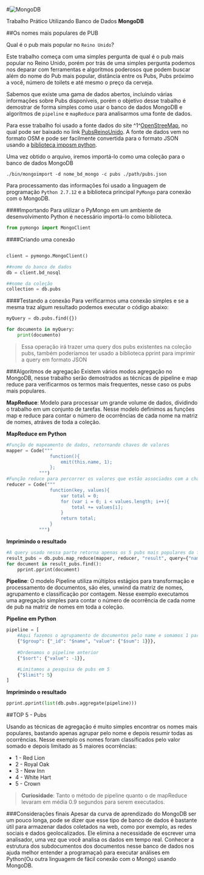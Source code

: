#![MongoDB](https://webassets.mongodb.com/_com_assets/cms/MongoDB-Logo-5c3a7405a85675366beb3a5ec4c032348c390b3f142f5e6dddf1d78e2df5cb5c.png  "MongoDB")

Trabalho Prático Utilizando Banco de Dados **MongoDB**

##Os nomes mais populares de PUB

Qual é o pub mais popular no `Reino Unido`?

Este trabalho começa com uma simples pergunta de qual é o pub mais popular no Reino Unido, porém por trás de uma simples pergunta podemos nos deparar com ferramentas e algoritmos poderosos que podem buscar além do nome do Pub mais popular, distância entre os Pubs, Pubs próximo a você, número de toilets e até mesmo o preço da cerveja.

Sabemos que existe uma gama de dados abertos, incluindo várias informações sobre Pubs disponíveis, porém o objetivo desse trabalho é demostrar de forma simples como usar o banco de dados MongoDB e algoritmos de `pipeline` e `mapReduce` para analisarmos uma fonte de dados.

Para esse trabalho foi usado a fonte dados do site ^1^[OpenStreeMap](http://www.openstreetmap.org), no qual pode ser baixado no link [PubsReinoUnido](http://www.overpass-api.de/api/xapi?*[amenity=pub][bbox=-10.5,49.78,1.78,59]). A fonte de dados vem no formato OSM e pode ser facilmente convertida para o formato JSON usando a [biblioteca imposm python](https://imposm.org/).

Uma vez obtido o arquivo, iremos importá-lo como uma coleção para o banco de dados MongoDB

	./bin/mongoimport -d nome_bd_mongo -c pubs ./path/pubs.json

Para processamento das informações foi usado a linguagem de programação `Python 2.7.12` e a biblioteca principal `PyMongo` para conexão com o MongoDB.

####Importando
Para utilizar o PyMongo em um ambiente de desenvolvimento Python é necessário importá-lo como biblioteca.

```python
from pymongo import MongoClient
```
####Criando uma conexão
```python

client = pymongo.MongoClient()

##nome do banco de dados
db = client.bd_nosql 

##nome da coleção
collection = db.pubs
```

####Testando a conexão
Para verificarmos uma conexão simples e se a mesma traz algum resultado podemos executar o código abaixo:

```python
myQuery = db.pubs.find({})

for documento in myQuery:
	print(documento)
```
>Essa operação irá trazer uma query dos pubs existentes na coleção pubs, também poderíamos ter usado a biblioteca pprint para imprimir a query em formato JSON

###Algoritmos de agregação
Existem vários modos agregação no MongoDB, nesse trabalho serão demostrados as técnicas de pipeline e map reduce para verificarmos os termos mais frequentes, nesse caso os pubs mais populares.

**MapReduce**: Modelo para processar um grande volume de dados, dividindo o trabalho em um conjunto de tarefas. Nesse modelo definimos as funções map e reduce para contar o número de ocorrências de cada nome na matriz de nomes, atráves de toda a coleção.

**MapReduce em Python**
```python
#Função de mapeamento de dados, retornando chaves de valores
mapper = Code("""
				function(){
					emit(this.name, 1);
				};
			""")
#Função reduce para percorrer os valores que estão associados com a chave(mapper)
reducer = Code("""
				function(key, values){
					var total = 0;
					for (var i = 0; i < values.length; i++){
						total += values[i];
					}
					return total;
				}
			""")
```
**Imprimindo o resultado**
```python
#A query usado nessa parte retorna apenas os 5 pubs mais populares da fonte de dados utilizado
result_pubs = db.pubs.map_reduce(mapper, reducer, "result", query={"name": {"$lt":5}})
for document in result_pubs.find():
	pprint.pprint(document)
```
**Pipeline**: O modelo Pipeline utiliza múltiplos estágios para transformação e processamento de documentos, são eles, unwind da matriz de nomes, agrupamento e classificação por contagem. Nesse exemplo executamos uma agregação simples para contar o número de ocorrência de cada nome de pub na matriz de nomes em toda a coleção.

**Pipeline em Python**

```python
pipeline = [
	#Aqui fazemos o agrupamento de documentos pelo name e somamos 1 para cada nome igual encontrado
	{"$group": {"_id": "$name", "value": {"$sum": 1}}},
  	
  	#Ordenamos o pipeline anterior
  	{"$sort": {"value": -1}},

  	#Limitamos a pesquisa de pubs em 5
  	{"$limit": 5}
]
```
**Imprimindo o resultado**
```python
pprint.pprint(list(db.pubs.aggregate(pipeline)))
```

##TOP 5 - Pubs

Usando as técnicas de agregação é muito simples encontrar os nomes mais populares, bastando apenas agrupar pelo nome e depois resumir todas as ocorrências. Nesse exemplo os nomes foram classificados pelo valor somado e depois limitado as 5 maiores ocorrências:

+ 1 - Red Lion
+ 2 - Royal Oak
+ 3 - New Inn
+ 4 - White Hart
+ 5 - Crown

>**Curiosidade**: Tanto o método de pipeline quanto o de mapReduce levaram em média 0.9 segundos para serem executados.

###Considerações finais
Apesar da curva de aprendizado do MongoDB ser um pouco longa, pode se dizer que esse tipo de banco de dados é bastante útil para armazenar dados coletados na web, como por exemplo, as redes sociais e dados geolocalizados. Ele elimina a necessidade de escrever uma analisador, uma vez que você analisa os dados em tempo real. Conhecer a estrutura dos subdocumentos dos documentos nesse banco de dados nos ajuda melhor entender a programaçaõ para executar análises em Python(Ou outra linguagem de fácil conexão com o Mongo) usando MongoDB.





